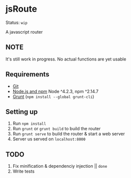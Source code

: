 # jsRoute

Status: `wip`

A javascript router

## NOTE

It's still work in progress. No actual functions are yet usable

## Requirements

- [Git](https://git-scm.com/)
- [Node.js and npm](nodejs.org) Node ^4.2.3, npm ^2.14.7
- [Grunt](http://gruntjs.com/) (`npm install --global grunt-cli`)


## Setting up

1. Run `npm install`
2. Run `grunt` or `grunt build` to build the router
3. Run `grunt serve` to build the router & start a web server
4. Server us served on `localhost:8000`

## TODO

1. Fix minification & dependenciy injection || `done`
2. Write tests
